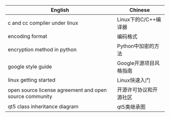 | English | Chinese |
| ------- | ------- |
| c and cc compiler under linux | Linux下的C/C++编译器 |
| encoding format | 编码格式 |
| encryption method in python | Python中加密的方法 |
| google style guide | Google开源项目风格指南 | 
| linux getting started | Linux快速入门 |
| open source license agreement and open source community| 开源许可协议和开源社区|
| qt5 class inheritance diagram | qt5类继承图 |
